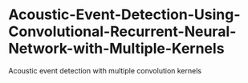 # Acoustic-Event-Detection-Using-Convolutional-Recurrent-Neural-Network-with-Multiple-Kernels
Acoustic event detection with multiple convolution kernels
